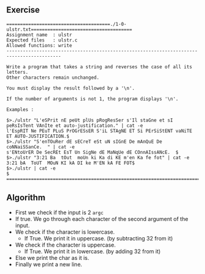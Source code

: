 ## Exercise

```
======================================./1-0-ulstr.txt=====================================
Assignment name  : ulstr
Expected files   : ulstr.c
Allowed functions: write
------------------------------------------------------------------------------------------

Write a program that takes a string and reverses the case of all its letters.
Other characters remain unchanged.

You must display the result followed by a '\n'.

If the number of arguments is not 1, the program displays '\n'.

Examples :

$>./ulstr "L'eSPrit nE peUt plUs pRogResSer s'Il staGne et sI peRsIsTent VAnIte et auto-justification." | cat -e
l'EspRIT Ne PEuT PLuS PrOGrESsER S'iL STAgNE ET Si PErSiStENT vaNiTE ET AUTO-JUSTIFICATION.$
$>./ulstr "S'enTOuRer dE sECreT eSt uN sIGnE De mAnQuE De coNNaiSSanCe.  " | cat -e
s'ENtoUrER De SecREt EsT Un SigNe dE MaNqUe dE COnnAIssANcE.  $
$>./ulstr "3:21 Ba  tOut  moUn ki Ka di KE m'en Ka fe fot" | cat -e
3:21 bA  ToUT  MOuN KI kA DI ke M'EN kA FE FOT$
$>./ulstr | cat -e
$
==========================================================================================
```

## Algorithm

- First we check if the input is 2 `argc`
- If true. We go through each character of the second argument of the input.
- We check if the character is lowercase.
	- If True. We print it in uppercase. (by subtracting 32 from it)
- We check if the character is uppercase.
	- If True. We print it in lowercase. (by adding 32 from it)
- Else we print the char as it is.
- Finally we print a new line.

